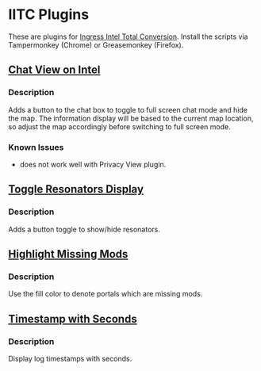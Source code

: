 # IITC Plugins

These are plugins for [Ingress Intel Total Conversion](http://iitc.jonatkins.com/). Install the scripts via Tampermonkey (Chrome) or Greasemonkey (Firefox).

## [Chat View on Intel](https://github.com/nighthound/iitc-stuff/raw/master/chat-view.user.js)

### Description

Adds a button to the chat box to toggle to full screen chat mode and hide the map. The information display will be based to the current map location, so adjust the map accordingly before switching to full screen mode.

### Known Issues

- does not work well with Privacy View plugin.

## [Toggle Resonators Display](https://github.com/nighthound/iitc-stuff/raw/master/toggle-resonators-display.user.js)

### Description

Adds a button toggle to show/hide resonators.

## [Highlight Missing Mods](https://github.com/nighthound/iitc-stuff/blob/master/hightlight-missing-mods.user.js)

### Description

Use the fill color to denote portals which are missing mods.

## [Timestamp with Seconds](https://github.com/nighthound/iitc-stuff/blob/master/timestamp-with-seconds.user.js)

### Description

Display log timestamps with seconds.
